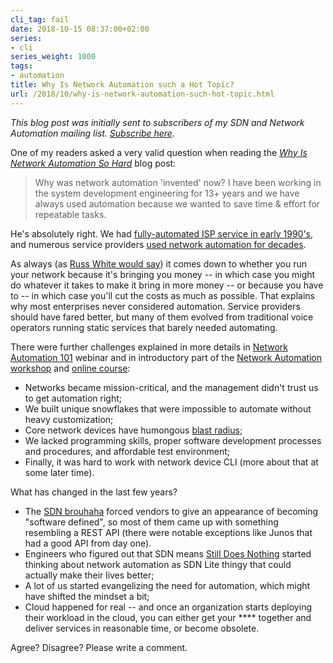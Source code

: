 ```yaml
---
cli_tag: fail
date: 2018-10-15 08:37:00+02:00
series:
- cli
series_weight: 1000
tags:
- automation
title: Why Is Network Automation such a Hot Topic?
url: /2018/10/why-is-network-automation-such-hot-topic.html
---
```

*This blog post was initially sent to subscribers of my SDN and Network Automation mailing list. *[*Subscribe here*](http://www.ipspace.net/Subscribe/Five_SDN_Tips)*.*

One of my readers asked a very valid question when reading the [*Why Is Network Automation So Hard*](https://blog.ipspace.net/2018/05/why-is-network-automation-so-hard.html) blog post:

> Why was network automation \'invented\' now? I have been working in the system development engineering for 13+ years and we have always used automation because we wanted to save time & effort for repeatable tasks.

He's absolutely right. We had [fully-automated ISP service in early 1990's](https://blog.ipspace.net/2013/11/we-had-sdn-in-1993-and-didnt-know-it.html), and numerous service providers [used network automation for decades](https://www.nanog.org/meetings/nanog54/presentations/Tuesday/Morris.pdf).
<!--more-->
As always (as [Russ White would say](https://blog.ipspace.net/2017/11/the-three-paths-of-enterprise-it.html)) it comes down to whether you run your network because it's bringing you money -- in which case you might do whatever it takes to make it bring in more money -- or because you have to -- in which case you'll cut the costs as much as possible. That explains why most enterprises never considered automation. Service providers should have fared better, but many of them evolved from traditional voice operators running static services that barely needed automating.

There were further challenges explained in more details in [Network Automation 101](http://www.ipspace.net/Network_Automation_101) webinar and in introductory part of the [Network Automation workshop](http://www.ipspace.net/Hands-On_Network_Automation) and [online course](http://www.ipspace.net/Building_Network_Automation_Solutions):

-   Networks became mission-critical, and the management didn't trust us to get automation right;
-   We built unique snowflakes that were impossible to automate without heavy customization;
-   Core network devices have humongous [blast radius](https://blog.ipspace.net/2015/04/on-sdn-controllers-interconnectedness.html);
-   We lacked programming skills, proper software development processes and procedures, and affordable test environment;
-   Finally, it was hard to work with network device CLI (more about that at some later time).

What has changed in the last few years?

-   The [SDN brouhaha](https://blog.ipspace.net/2014/01/control-and-data-plane-separation-three.html) forced vendors to give an appearance of becoming "software defined", so most of them came up with something resembling a REST API (there were notable exceptions like Junos that had a good API from day one).
-   Engineers who figured out that SDN means [Still Does Nothing](https://blog.ipspace.net/2016/02/so-what-exactly-is-sdn.html) started thinking about network automation as SDN Lite thingy that could actually make their lives better;
-   A lot of us started evangelizing the need for automation, which might have shifted the mindset a bit;
-   Cloud happened for real -- and once an organization starts deploying their workload in the cloud, you can either get your \*\*\*\* together and deliver services in reasonable time, or become obsolete.

Agree? Disagree? Please write a comment.

